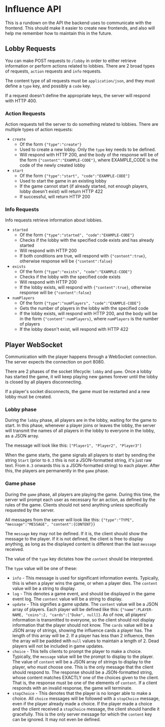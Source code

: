 # Influence API

This is a rundown on the API the backend uses to communicate with the frontend. This should make it easier to create new frontends, and also will help me remember how to maintain this in the future.

## Lobby Requests

You can make POST requests to `/lobby` in order to either retrieve information or perform actions related to lobbies. There are 2 broad types of requests, `action` requests and `info` requests.

The content type of all requests must be `application/json`, and they must define a `type` key, and possibly a `code` key.

If a request doesn't define the appropriate keys, the server will respond with HTTP 400.

### Action Requests

Action requests tell the server to do something related to lobbies. There are multiple types of action requests:

- `create`
  - Of the form `{"type":"create"}`
  - Used to create a new lobby. Only the `type` key needs to be defined.
  - Will respond with HTTP 200, and the body of the response will be of the form `{"content":"EXAMPLE-CODE"}`, where EXAMPLE_CODE is the code of the newly created lobby
- `start`
  - Of the form `{"type":"start", "code":"EXAMPLE-CODE"}`
  - Used to start the game in an existing lobby
  - If the game cannot start (if already started, not enough players, lobby doesn't exist) will return HTTP 422
  - If successful, will return HTTP 200

### Info Requests

Info requests retrieve information about lobbies.

- `started`
  - Of the form `{"type":"started", "code":"EXAMPLE-CODE"}`
  - Checks if the lobby with the specified code exists and has already started
  - Will respond with HTTP 200
  - If both conditions are true, will respond with `{"content":true}`, otherwise response will be `{"content":false}`
- `exists`
  - Of the form `{"type":"exists", "code":"EXAMPLE-CODE"}`
  - Checks if the lobby with the specified code exists
  - Will respond with HTTP 200
  - If the lobby exists, will respond with `{"content":true}`, otherwise response will be `{"content":false}`
- `numPlayers`
  - Of the form `{"type":"numPlayers", "code":"EXAMPLE-CODE"}`
  - Gets the number of players in the lobby with the specified code
  - If the lobby exists, will respond with HTTP 200, and the body will be in the form `{"content":numPlayers}`, where `numPlayers` is the number of players
  - If the lobby doesn't exist, will respond with HTTP 422

## Player WebSocket

Communication with the player happens through a WebSocket connection. The server expects the connection on port 8080.

There are 2 phases of the socket lifecycle: `lobby` and `game`. Once a lobby has started the game, it will keep playing new games forever until the lobby is closed by all players disconnecting.

If a player's socket disconnects, the game must be restarted and a new lobby must be created.

### Lobby phase

During the `lobby` phase, all players are in the lobby, waiting for the game to start. In this phase, whenever a player joins or leaves the lobby, the server will transmit the names of all players in the lobby to everyone in the lobby, as a JSON array. 

The message will look like this: `["Player1", "Player2", "Player3"]`

When the game starts, the game signals all players to start by sending the string `Start` (prior to `0.3` this is not a JSON-formatted string, it's just raw text. From `0.3` onwards this is a JSON-formatted string) to each player. After this, the players are permanently in the `game` phase.

### Game phase

During the `game` phase, all players are playing the game. During this time, the server will prompt each user as necessary for an action, as defined by the rules of the game. Clients should not send anything unless specifically requested by the server.

All messages from the server will look like this: `{"type":"TYPE", "message":"MESSAGE", "content":{CONTENT}}`

The `message` key may not be defined. If it is, the client should show the message to the player. If it is not defined, the client is free to display anything, as long as the displayed content is different than the last `message` received.

The value of the `type` key dictates how the `content` should be interpreted.

The `type` value will be one of these:

- `info` - This message is used for significant information events. Typically, this is when a player wins the game, or when a player dies. The `content` value will be a string to display.
- `log` - This denotes a game event, and should be displayed in the game event log. The `content` value will be a string to display.
- `update` - This signifies a game update. The `content` value will be a JSON array of players. Each player will be defined like this: `{"name":PLAYER-NAME, "coins":2, "cards":["Duke", null]}`. As of now, all players' information is transmitted to everyone, so the client should not display information that the player should not know. The `cards` value will be a JSON array of strings, showing the influence cards a player has. The length of this array will be 2. If a player has less than 2 influence, then the array will be padded with `null` values to maintain a length of 2. Dead players will not be included in game updates.
- `choice` - This tells clients to prompt the player to make a choice. Typically, the `message` value will be the prompt to display to the player. The value of `content` will be a JSON array of strings to display to the player, who must choose one. This is the only message that the client should respond to. The response should be a JSON-formatted string, whose content matches EXACTLY one of the choices given to the client. That is, the response must be one of the elements of `content`. If a client responds with an invalid response, the game will terminate.
- `stopChoice` - This denotes that the player is no longer able to make a choice. All `choice` messages will be followed with a `stopChoice` message, even if the player already made a choice. If the player made a choice and the client received a `stopChoice` message, the client should handle it gracefully. This is the only server message for which the `content` key can be ignored. It may not even be defined.